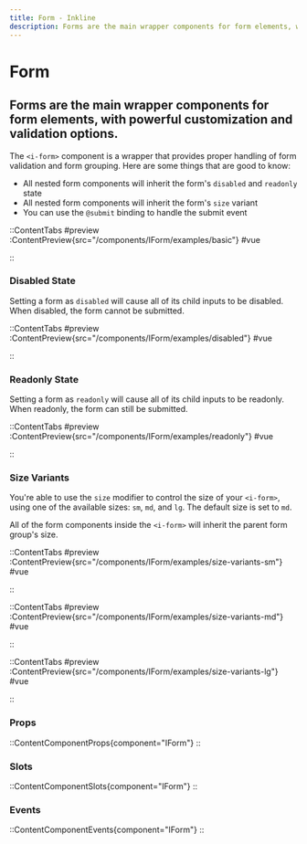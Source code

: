 ```yaml
---
title: Form - Inkline
description: Forms are the main wrapper components for form elements, with powerful customization and validation options. 
---
```



# Form
## Forms are the main wrapper components for form elements, with powerful customization and validation options. 

The `<i-form>` component is a wrapper that provides proper handling of form validation and form grouping. Here are some things that are good to know:

- All nested form components will inherit the form's `disabled` and `readonly` state
- All nested form components will inherit the form's `size` variant
- You can use the `@submit` binding to handle the submit event

::ContentTabs
#preview
:ContentPreview{src="/components/IForm/examples/basic"}
#vue
<!-- Autodocs{src="@inkline/inkline/components/IForm/examples/basic.vue" lang="vue"} -->
::


### Disabled State
Setting a form as `disabled` will cause all of its child inputs to be disabled. When disabled, the form cannot be submitted.

::ContentTabs
#preview
:ContentPreview{src="/components/IForm/examples/disabled"}
#vue
<!-- Autodocs{src="@inkline/inkline/components/IForm/examples/disabled.vue" lang="vue"} -->
::


### Readonly State
Setting a form as `readonly` will cause all of its child inputs to be readonly. When readonly, the form can still be submitted.

::ContentTabs
#preview
:ContentPreview{src="/components/IForm/examples/readonly"}
#vue
<!-- Autodocs{src="@inkline/inkline/components/IForm/examples/readonly.vue" lang="vue"} -->
::


### Size Variants
You're able to use the `size` modifier to control the size of your `<i-form>`, using one of the available sizes: `sm`, `md`, and `lg`. The default size is set to `md`. 

All of the form components inside the `<i-form>` will inherit the parent form group's size.

::ContentTabs
#preview
:ContentPreview{src="/components/IForm/examples/size-variants-sm"}
#vue
<!-- Autodocs{src="@inkline/inkline/components/IForm/examples/size-variants-sm.vue" lang="vue"} -->
::

::ContentTabs
#preview
:ContentPreview{src="/components/IForm/examples/size-variants-md"}
#vue
<!-- Autodocs{src="@inkline/inkline/components/IForm/examples/size-variants-md.vue" lang="vue"} -->
::

::ContentTabs
#preview
:ContentPreview{src="/components/IForm/examples/size-variants-lg"}
#vue
<!-- Autodocs{src="@inkline/inkline/components/IForm/examples/size-variants-lg.vue" lang="vue"} -->
::


### Props
::ContentComponentProps{component="IForm"}
::

### Slots
::ContentComponentSlots{component="IForm"}
::

### Events
::ContentComponentEvents{component="IForm"}
::
